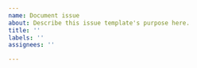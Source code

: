 ```yaml
---
name: Document issue
about: Describe this issue template's purpose here.
title: ''
labels: ''
assignees: ''

---
```



